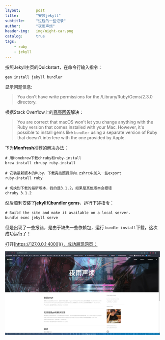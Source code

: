 ```yaml
---
layout:       post
title:        "安装jekyll"
subtitle:     "过程的一些记录"
author:       "夜雨声烦"
header-img:   img/night-car.png
catalog:      true
tags:
    - ruby
    - jekyll
---
```

按照Jekyll主页的Quickstart，在命令行输入指令：

```shell
gem install jekyll bundler
```

显示问题信息:

> You don't have write permissions for the /Library/Ruby/Gems/2.3.0 directory.

根据Stack Overflow上的[高亮回答](https://stackoverflow.com/questions/51126403/you-dont-have-write-permissions-for-the-library-ruby-gems-2-3-0-directory-ma "monfresh")解决：

> You are correct that macOS won't let you change anything with the Ruby version that comes installed with your Mac. However, it's possible to install gems like `bundler` using a separate version of Ruby that doesn't interfere with the one provided by Apple.

下为**Monfresh**推荐的解决办法：

```shell
# 用Homebrew下载chruby和ruby-install
brew install chruby ruby-install

# 安装最新版本的Ruby，下载完按照提示向.zshrc中加入一些export
ruby-install ruby

# 切换到下载的最新版本，我的是3.1.2，如果是其他版本会报错
chruby 3.1.2
```

然后顺利安装了**jekyll**和**bundler gems**，运行下述指令：

```shell
# Build the site and make it available on a local server.
bundle exec jekyll serve
```

但是出现了一些报错，是由于缺失一些依赖包，运行 `bundle install`下载，这次成功运行了！

打开[https://127.0.0.1:4000]()，成功展现网页：

![](/img/截屏2022-10-13%2014.26.02.png)